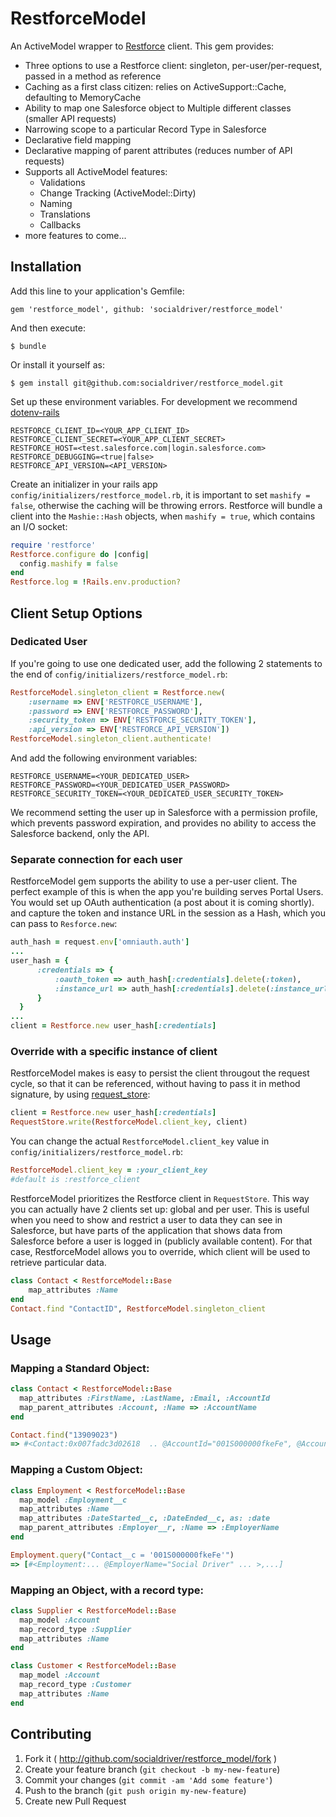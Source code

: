 # RestforceModel

An ActiveModel wrapper to [Restforce](https://github.com/ejholmes/restforce) client. This gem provides:
 - Three options to use a Restforce client: singleton, per-user/per-request, passed in a method as reference
 - Caching as a first class citizen: relies on ActiveSupport::Cache, defaulting to MemoryCache
 - Ability to map one Salesforce object to Multiple different classes (smaller API requests)
 - Narrowing scope to a particular Record Type in Salesforce
 - Declarative field mapping
 - Declarative mapping of parent attributes (reduces number of API requests)
 - Supports all ActiveModel features:
    - Validations
    - Change Tracking (ActiveModel::Dirty)
    - Naming
    - Translations
    - Callbacks
 - more features to come...

## Installation

Add this line to your application's Gemfile:

    gem 'restforce_model', github: 'socialdriver/restforce_model'

And then execute:

    $ bundle

Or install it yourself as:

    $ gem install git@github.com:socialdriver/restforce_model.git

Set up these environment variables. For development we recommend [dotenv-rails](https://rubygems.org/gems/dotenv-rails)
```
RESTFORCE_CLIENT_ID=<YOUR_APP_CLIENT_ID>
RESTFORCE_CLIENT_SECRET=<YOUR_APP_CLIENT_SECRET>
RESTFORCE_HOST=<test.salesforce.com|login.salesforce.com>
RESTFORCE_DEBUGGING=<true|false>
RESTFORCE_API_VERSION=<API_VERSION>
```

Create an initializer in your rails app `config/initializers/restforce_model.rb`, it is important to set `mashify = false`, otherwise the caching will be throwing errors. Restforce will bundle a client into the `Mashie::Hash` objects, when `mashify = true`, which contains an I/O socket:

```ruby
require 'restforce'
Restforce.configure do |config|
  config.mashify = false
end
Restforce.log = !Rails.env.production?
```

## Client Setup Options
### Dedicated User
If you're going to use one dedicated user, add the following 2 statements to the end of  `config/initializers/restforce_model.rb`:
```ruby
RestforceModel.singleton_client = Restforce.new(
    :username => ENV['RESTFORCE_USERNAME'],
    :password => ENV['RESTFORCE_PASSWORD'],
    :security_token => ENV['RESTFORCE_SECURITY_TOKEN'],
    :api_version => ENV['RESTFORCE_API_VERSION'])
RestforceModel.singleton_client.authenticate!
```
And add the following environment variables:
```
RESTFORCE_USERNAME=<YOUR_DEDICATED_USER>
RESTFORCE_PASSWORD=<YOUR_DEDICATED_USER_PASSWORD>
RESTFORCE_SECURITY_TOKEN=<YOUR_DEDICATED_USER_SECURITY_TOKEN>
```
We recommend setting the user up in Salesforce with a permission profile, which prevents password expiration, and provides no ability to access the Salesforce backend, only the API. 
### Separate connection for each user
RestforceModel gem supports the ability to use a per-user client. The perfect example of this is when the app you're building serves Portal Users. You would set up OAuth authentication (a post about it is coming shortly). and capture the token and instance URL in the session as a Hash, which you can pass to `Resforce.new`:
```ruby
auth_hash = request.env['omniauth.auth']
...
user_hash = {
      :credentials => {
          :oauth_token => auth_hash[:credentials].delete(:token),
          :instance_url => auth_hash[:credentials].delete(:instance_url)
      }
  }
...
client = Restforce.new user_hash[:credentials]
```
### Override with a specific instance of client
RestforceModel makes is easy to persist the client througout the request cycle, so that it can be referenced, without having to pass it in method signature, by using [request_store](https://github.com/steveklabnik/request_store):
```ruby 
client = Restforce.new user_hash[:credentials]
RequestStore.write(RestforceModel.client_key, client)
```
You can change the actual `RestforceModel.client_key` value in `config/initializers/restforce_model.rb`:
```ruby 
RestforceModel.client_key = :your_client_key
#default is :restforce_client
```
RestforceModel prioritizes the Restforce client in `RequestStore`. This way you can actually have 2 clients set up: global and per user. This is useful when you need to show and restrict a user to data they can see in Salesforce, but have parts of the application that shows data from Salesforce before a user is logged in (publicly available content). For that case, RestforceModel allows you to override, which client will be used to retrieve particular data.
```ruby 
class Contact < RestforceModel::Base
    map_attributes :Name
end
Contact.find "ContactID", RestforceModel.singleton_client
```

## Usage

### Mapping a Standard Object:
```ruby
class Contact < RestforceModel::Base
  map_attributes :FirstName, :LastName, :Email, :AccountId
  map_parent_attributes :Account, :Name => :AccountName
end

Contact.find("13909023")
=> #<Contact:0x007fadc3d02618  .. @AccountId="001S000000fkeFe", @AccountName="Social Driver" ... >

```
### Mapping a Custom Object:
```ruby
class Employment < RestforceModel::Base
  map_model :Employment__c
  map_attributes :Name
  map_attributes :DateStarted__c, :DateEnded__c, as: :date
  map_parent_attributes :Employer__r, :Name => :EmployerName
end

Employment.query("Contact__c = '001S000000fkeFe'")
=> [#<Employment:... @EmployerName="Social Driver" ... >,...]

```
### Mapping an Object, with a record type:
```ruby
class Supplier < RestforceModel::Base
  map_model :Account
  map_record_type :Supplier
  map_attributes :Name
end

class Customer < RestforceModel::Base
  map_model :Account
  map_record_type :Customer
  map_attributes :Name
end
```
## Contributing

1. Fork it ( http://github.com/socialdriver/restforce_model/fork )
2. Create your feature branch (`git checkout -b my-new-feature`)
3. Commit your changes (`git commit -am 'Add some feature'`)
4. Push to the branch (`git push origin my-new-feature`)
5. Create new Pull Request
